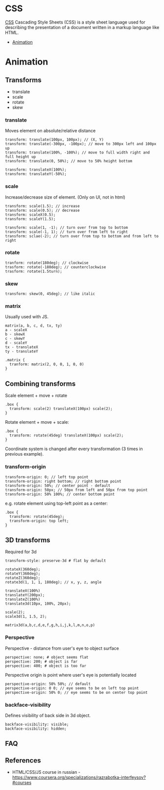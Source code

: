 # CSS

[CSS](https://en.wikipedia.org/wiki/Cascading_Style_Sheets) Cascading Style Sheets (CSS) is a style sheet language used for describing the presentation of a document written in a markup language like HTML.

* [Animation](#animation)

# Animation

## Transforms

* translate
* scale
* rotate
* skew

### translate

Moves element on absolute/relative distance

```
transform: translate(100px, 100px); // (X, Y)
transform: translate(-300px, -100px); // move to 300px left and 100px up
transform: translate(100%, -100%); // move to full width right and full height up
transform: translate(0, 50%); // move to 50% height bottom

transform: translateX(100%);
transform: translateY(-50%);
```

### scale

Increase/decrease size of element. (Only on UI, not in html)

```
transform: scale(1.5); // increase
transform: scale(0.5); // decrease
transform: scaleX(0.5);
transform: scaleY(1.5);

transform: scale(1, -1); // turn over from top to bottom
transform: scale(-1, 1); // turn over from left to right
transform: sclae(-2); // turn over from top to bottom and from left to right
```

### rotate

```
tranform: rotate(180deg); // clockwise
trasform: rotate(-180deg); // counterclockwise
trasform: rotate(1.5turn);
```

### skew

```
transform: skew(0, 45deg); // like italic
```

### matrix

Usually used with JS.

```
matrix(a, b, c, d, tx, ty)
a - scaleX
b - skewX
c - skewY
d - scaleY
tx - translateX
ty - translateY
```

```
.matrix {
  tranform: matrix(2, 0, 0, 1, 0, 0)
}
```

## Combining transforms

Scale element + move + rotate

```
.box {
  transform: scale(2) translateX(100px) scale(2);
}
```

Rotate element + move + scale:

```
.box {
  transform: rotate(45deg) translateX(100px) scale(2);
}
```

Coordinate system is changed after every transformation (3 times in previous example).

### transform-origin

```
transform-origin: 0; // left top point
transform-origin: right bottom; // right bottom point
transform-origin: 50%; // center point - default
transform-origin: 50px; // 50px from left and 50px from top point
transform-origin: 50% 100%; // center bottom point
```

e.g. rotate element using top-left point as a center:

```
.box {
  transform: rotate(45deg);
  transform-origin: top left;
}
```

## 3D transforms

Required for 3d
```
transform-style: preserve-3d # flat by default
```

```
rotateX(360deg);
rotateY(360deg);
rotateZ(360deg);
rotate3d(1, 1, 1, 180deg); // x, y, z, angle

translateX(100%)
translateY(200px);
translateZ(100%)
translate3d(10px, 100%, 20px);

scale(2);
scale3d(1, 1.5, 2);

matrix3d(a,b,c,d,e,f,g,h,i,j,k,l,m,n,o,p)
```

### Perspective

Perspective - distance from user's eye to object surface

```
perspective: none; # object seems flat
perspective: 200; # object is far
perspective: 400; # object is too far
```

Perspective origin is point where user's eye is potentially located

```
perspective-origin: 50% 50%; // default
perspective-origin: 0 0; // eye seems to be on left top point
perspective-origin: 50% 0; // eye seems to be on center top point
```

### backface-visibility

Defines visibility of back side in 3d object.

```
backface-visibility: visible;
backface-visibility: hidden;
```

## FAQ


## References

* HTML/CSS/JS course in russian - https://www.coursera.org/specializations/razrabotka-interfeysov?#courses
